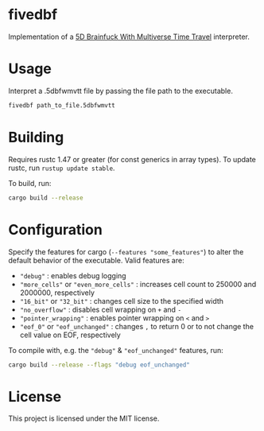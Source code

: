 # fivedbf

Implementation of a [5D Brainfuck With Multiverse Time Travel](https://esolangs.org/wiki/5D_Brainfuck_With_Multiverse_Time_Travel) interpreter.

# Usage

Interpret a .5dbfwmvtt file by passing the file path to the executable.

```bash
fivedbf path_to_file.5dbfwmvtt
```

# Building

Requires rustc 1.47 or greater (for const generics in array types). 
To update rustc, run `rustup update stable`.
 
To build, run:

```bash
cargo build --release
```
 
# Configuration

Specify the features for cargo (`--features "some_features"`) to alter 
the default behavior of the executable. Valid features are:

* `"debug"` : enables debug logging
* `"more_cells"` or `"even_more_cells"` : increases cell count to 250000 and 2000000, respectively
* `"16_bit"` or `"32_bit"` : changes cell size to the specified width
* `"no_overflow"` : disables cell wrapping on `+` and `-`
* `"pointer_wrapping"` : enables pointer wrapping on `<` and `>`
* `"eof_0"` or `"eof_unchanged"` : changes `,` to return 0 or to not change the cell value on EOF, respectively
 
To compile with, e.g. the `"debug"` & `"eof_unchanged"` features, run:

```bash
cargo build --release --flags "debug eof_unchanged"
```

# License

This project is licensed under the MIT license.